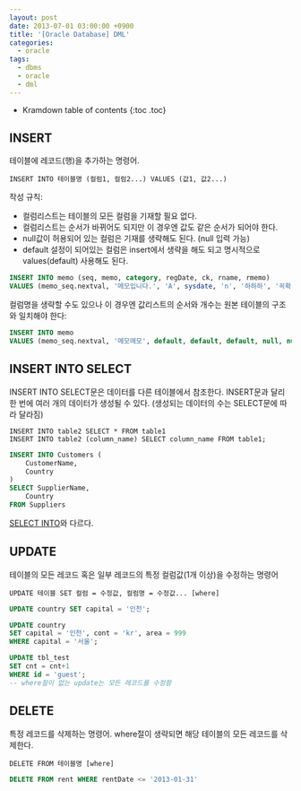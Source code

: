 ```yaml
---
layout: post
date: 2013-07-01 03:00:00 +0900
title: '[Oracle Database] DML'
categories:
  - oracle
tags:
  - dbms
  - oracle
  - dml
---
```


* Kramdown table of contents
{:toc .toc}

## INSERT

테이블에 레코드(행)을 추가하는 명령어.

```
INSERT INTO 테이블명 (컬럼1, 컬럼2...) VALUES (값1, 값2...)
```

작성 규칙:
- 컬럼리스트는 테이블의 모든 컬럼을 기재할 필요 없다.
- 컬럼리스트는 순서가 바뀌어도 되지만 이 경우엔 값도 같은 순서가 되어야 한다.
- null값이 허용되어 있는 컬럼은 기재를 생략해도 된다. (null 입력 가능)
- default 설정이 되어있는 컬럼은 insert에서 생략을 해도 되고 명시적으로 values(default) 사용해도 된다.

```sql
INSERT INTO memo (seq, memo, category, regDate, ck, rname, rmemo)
VALUES (memo_seq.nextval, '메모입니다.', 'A', sysdate, 'n', '하하하', '꼭확인바람')
```

컬럼명을 생략할 수도 있으나 이 경우엔 값리스트의 순서와 개수는 원본 테이블의 구조와 일치해야 한다:

```sql
INSERT INTO memo
VALUES (memo_seq.nextval, '메모메모', default, default, default, null, null)
```

## INSERT INTO SELECT
INSERT INTO SELECT문은 데이터를 다른 테이블에서 참조한다. INSERT문과 달리 한 번에 여러 개의 데이터가 생성될 수 있다. (생성되는 데이터의 수는 SELECT문에 따라 달라짐)

```
INSERT INTO table2 SELECT * FROM table1
INSERT INTO table2 (column_name) SELECT column_name FROM table1;
```

```sql
INSERT INTO Customers (
    CustomerName,
    Country
)
SELECT SupplierName,
    Country
FROM Suppliers
```

[SELECT INTO](https://www.w3schools.com/sql/sql_select_into.asp)와 다르다.

## UPDATE

테이블의 모든 레코드 혹은 일부 레코드의 특정 컬럼값(1개 이상)을 수정하는 명령어

```
UPDATE 테이블 SET 컬럼 = 수정값, 컬럼명 = 수정값... [where]
```

```sql
UPDATE country SET capital = '인천';

UPDATE country
SET capital = '인천', cont = 'kr', area = 999
WHERE capital = '서울';

UPDATE tbl_test
SET cnt = cnt+1
WHERE id = 'guest';
-- where절이 없는 update는 모든 레코드를 수정함
```

## DELETE

특정 레코드를 삭제하는 명령어. where절이 생략되면 해당 테이블의 모든 레코드를 삭제한다.

```
DELETE FROM 테이블명 [where]
```

```sql
DELETE FROM rent WHERE rentDate <= '2013-01-31'
```

